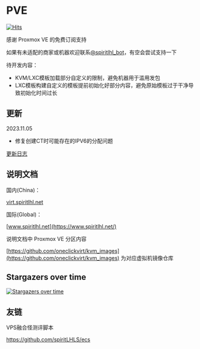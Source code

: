 # PVE

[![Hits](https://hits.seeyoufarm.com/api/count/incr/badge.svg?url=https%3A%2F%2Fgithub.com%2FspiritLHLS%2Fpve&count_bg=%2379C83D&title_bg=%23555555&icon=&icon_color=%23E7E7E7&title=hits&edge_flat=false)](https://hits.seeyoufarm.com)

感谢 Proxmox VE 的免费订阅支持

如果有未适配的商家或机器欢迎联系[@spiritlhl_bot](https://t.me/spiritlhl_bot)，有空会尝试支持一下

待开发内容：

- KVM/LXC模板加载部分自定义的限制，避免机器用于滥用发包
- LXC模板构建自定义的模板提前初始化好部分内容，避免原始模板过于干净导致初始化时间过长

## 更新

2023.11.05

- 修复创建CT时可能存在的IPV6的分配问题

[更新日志](CHANGELOG.md)

## 说明文档

国内(China)：

[virt.spiritlhl.net](https://virt.spiritlhl.net/)

国际(Global)：

[www.spiritlhl.net](https://www.spiritlhl.net/)

说明文档中 Proxmox VE 分区内容

[https://github.com/oneclickvirt/kvm_images](https://github.com/oneclickvirt/kvm_images) 为对应虚拟机镜像仓库

## Stargazers over time

[![Stargazers over time](https://starchart.cc/spiritLHLS/pve.svg)](https://starchart.cc/spiritLHLS/pve)

## 友链

VPS融合怪测评脚本

https://github.com/spiritLHLS/ecs
